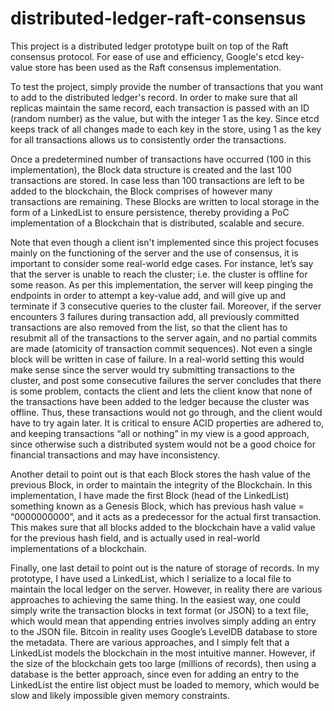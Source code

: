 # distributed-ledger-raft-consensus

This project is a distributed ledger prototype built on top of the Raft consensus protocol.
For ease of use and efficiency, Google's etcd key-value store has been used as the Raft consensus implementation.

To test the project, simply provide the number of transactions that you want to add to the distributed ledger's record.
In order to make sure that all replicas maintain the same record, each transaction is passed with an ID (random number) as the value,
but with the integer 1 as the key. Since etcd keeps track of all changes made to each key in the store, using 1 as the key for all transactions
allows us to consistently order the transactions.

Once a predetermined number of transactions have occurred (100 in this implementation), the Block data structure is created and the last 100 transactions
are stored. In case less than 100 transactions are left to be added to the blockchain, the Block comprises of however many transactions are remaining. These Blocks are written to local storage in the form of a LinkedList to ensure persistence, thereby providing a PoC implementation of a Blockchain that is distributed, scalable and secure.

Note that even though a client isn't implemented since this project focuses mainly on the functioning of the server and the use of consensus, it is important to consider some real-world edge cases. For instance, let’s say that the server is unable to reach the cluster; i.e. the cluster is offline for some reason. As per this implementation, the server will keep pinging the endpoints in order to attempt a key-value add, and will give up and terminate if 3 consecutive queries to the cluster fail. Moreover, if the server encounters 3 failures during transaction add, all previously committed transactions are also removed from the list, so that the client has to resubmit all of the transactions to the server again, and no partial commits are made (atomicity of transaction commit sequences). Not even a single block will be written in case of failure. In a real-world setting this would make sense since the server would try submitting transactions to the cluster, and post some consecutive failures the server concludes that there is some problem, contacts the client and lets the client know that none of the transactions have been added to the ledger because the cluster was offline. Thus, these transactions would not go through, and the client would have to try again later. It is critical to ensure ACID properties are adhered to, and keeping transactions “all or nothing” in my view is a good approach, since otherwise such a distributed system would not be a good choice for financial transactions and may have inconsistency.

Another detail to point out is that each Block stores the hash value of the previous Block, in order to maintain the integrity of the Blockchain. In this implementation, I have made the first Block (head of the LinkedList) something known as a Genesis Block, which has previous hash value = “0000000000”, and it acts as a predecessor for the actual first transaction. This makes sure that all blocks added to the blockchain have a valid value for the previous hash field, and is actually used in real-world implementations of a blockchain.

Finally, one last detail to point out is the nature of storage of records. In my prototype, I have used a LinkedList, which I serialize to a local file to maintain the local ledger on the server. However, in reality there are various approaches to achieving the same thing. In the easiest way, one could simply write the transaction blocks in text format (or JSON) to a text file, which would mean that appending entries involves simply adding an entry to the JSON file. Bitcoin in reality uses Google’s LevelDB database to store the metadata. There are various approaches, and I simply felt that a LinkedList models the blockchain in the most intuitive manner. However, if the size of the blockchain gets too large (millions of records), then using a database is the better approach, since even for adding an entry to the LinkedList the entire list object must be loaded to memory, which would be slow and likely impossible given memory constraints. 

